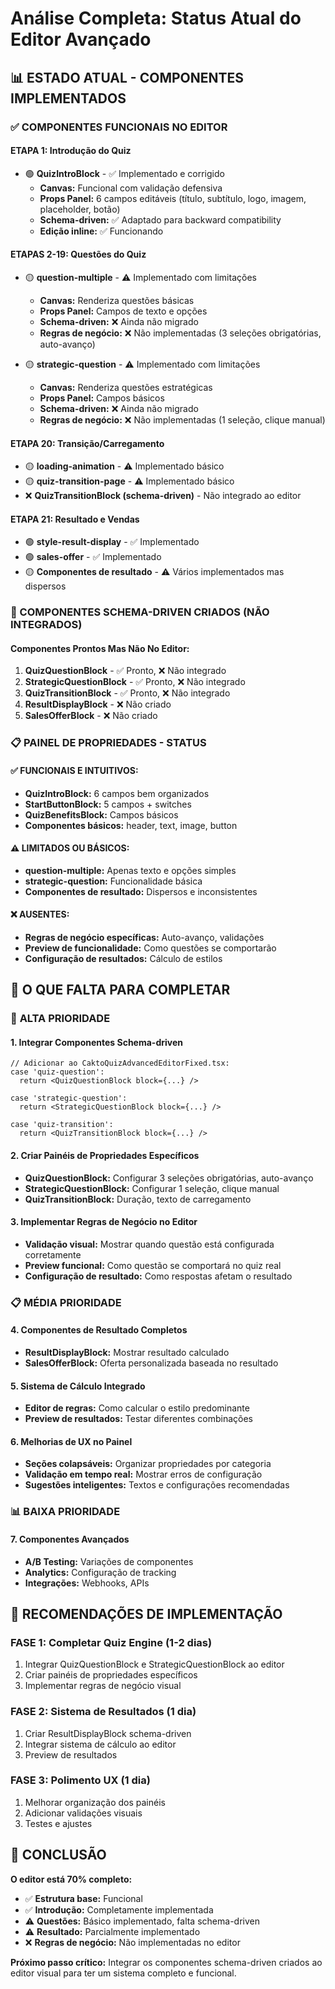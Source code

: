 # Análise Completa: Status Atual do Editor Avançado

## 📊 ESTADO ATUAL - COMPONENTES IMPLEMENTADOS

### ✅ COMPONENTES FUNCIONAIS NO EDITOR

#### **ETAPA 1: Introdução do Quiz**
- 🟢 **QuizIntroBlock** - ✅ Implementado e corrigido
  - **Canvas:** Funcional com validação defensiva
  - **Props Panel:** 6 campos editáveis (título, subtítulo, logo, imagem, placeholder, botão)
  - **Schema-driven:** ✅ Adaptado para backward compatibility
  - **Edição inline:** ✅ Funcionando

#### **ETAPAS 2-19: Questões do Quiz**
- 🟡 **question-multiple** - ⚠️ Implementado com limitações
  - **Canvas:** Renderiza questões básicas
  - **Props Panel:** Campos de texto e opções
  - **Schema-driven:** ❌ Ainda não migrado
  - **Regras de negócio:** ❌ Não implementadas (3 seleções obrigatórias, auto-avanço)

- 🟡 **strategic-question** - ⚠️ Implementado com limitações  
  - **Canvas:** Renderiza questões estratégicas
  - **Props Panel:** Campos básicos
  - **Schema-driven:** ❌ Ainda não migrado
  - **Regras de negócio:** ❌ Não implementadas (1 seleção, clique manual)

#### **ETAPA 20: Transição/Carregamento**
- 🟡 **loading-animation** - ⚠️ Implementado básico
- 🟡 **quiz-transition-page** - ⚠️ Implementado básico
- ❌ **QuizTransitionBlock (schema-driven)** - Não integrado ao editor

#### **ETAPA 21: Resultado e Vendas**
- 🟢 **style-result-display** - ✅ Implementado
- 🟢 **sales-offer** - ✅ Implementado  
- 🟡 **Componentes de resultado** - ⚠️ Vários implementados mas dispersos

### 🔧 COMPONENTES SCHEMA-DRIVEN CRIADOS (NÃO INTEGRADOS)

#### **Componentes Prontos Mas Não No Editor:**
1. **QuizQuestionBlock** - ✅ Pronto, ❌ Não integrado
2. **StrategicQuestionBlock** - ✅ Pronto, ❌ Não integrado  
3. **QuizTransitionBlock** - ✅ Pronto, ❌ Não integrado
4. **ResultDisplayBlock** - ❌ Não criado
5. **SalesOfferBlock** - ❌ Não criado

### 📋 PAINEL DE PROPRIEDADES - STATUS

#### **✅ FUNCIONAIS E INTUITIVOS:**
- **QuizIntroBlock:** 6 campos bem organizados
- **StartButtonBlock:** 5 campos + switches
- **QuizBenefitsBlock:** Campos básicos
- **Componentes básicos:** header, text, image, button

#### **⚠️ LIMITADOS OU BÁSICOS:**
- **question-multiple:** Apenas texto e opções simples
- **strategic-question:** Funcionalidade básica
- **Componentes de resultado:** Dispersos e inconsistentes

#### **❌ AUSENTES:**
- **Regras de negócio específicas:** Auto-avanço, validações
- **Preview de funcionalidade:** Como questões se comportarão
- **Configuração de resultados:** Cálculo de estilos

## 🎯 O QUE FALTA PARA COMPLETAR

### 🚨 **ALTA PRIORIDADE**

#### 1. **Integrar Componentes Schema-driven**
```tsx
// Adicionar ao CaktoQuizAdvancedEditorFixed.tsx:
case 'quiz-question':
  return <QuizQuestionBlock block={...} />

case 'strategic-question': 
  return <StrategicQuestionBlock block={...} />

case 'quiz-transition':
  return <QuizTransitionBlock block={...} />
```

#### 2. **Criar Painéis de Propriedades Específicos**
- **QuizQuestionBlock:** Configurar 3 seleções obrigatórias, auto-avanço
- **StrategicQuestionBlock:** Configurar 1 seleção, clique manual  
- **QuizTransitionBlock:** Duração, texto de carregamento

#### 3. **Implementar Regras de Negócio no Editor**
- **Validação visual:** Mostrar quando questão está configurada corretamente
- **Preview funcional:** Como questão se comportará no quiz real
- **Configuração de resultado:** Como respostas afetam o resultado

### 📋 **MÉDIA PRIORIDADE**

#### 4. **Componentes de Resultado Completos**
- **ResultDisplayBlock:** Mostrar resultado calculado
- **SalesOfferBlock:** Oferta personalizada baseada no resultado

#### 5. **Sistema de Cálculo Integrado**
- **Editor de regras:** Como calcular o estilo predominante
- **Preview de resultados:** Testar diferentes combinações

#### 6. **Melhorias de UX no Painel**
- **Seções colapsáveis:** Organizar propriedades por categoria
- **Validação em tempo real:** Mostrar erros de configuração
- **Sugestões inteligentes:** Textos e configurações recomendadas

### 📊 **BAIXA PRIORIDADE**

#### 7. **Componentes Avançados**
- **A/B Testing:** Variações de componentes
- **Analytics:** Configuração de tracking
- **Integrações:** Webhooks, APIs

## 🎨 RECOMENDAÇÕES DE IMPLEMENTAÇÃO

### **FASE 1: Completar Quiz Engine (1-2 dias)**
1. Integrar QuizQuestionBlock e StrategicQuestionBlock ao editor
2. Criar painéis de propriedades específicos
3. Implementar regras de negócio visual

### **FASE 2: Sistema de Resultados (1 dia)**
1. Criar ResultDisplayBlock schema-driven
2. Integrar sistema de cálculo ao editor
3. Preview de resultados

### **FASE 3: Polimento UX (1 dia)**
1. Melhorar organização dos painéis
2. Adicionar validações visuais
3. Testes e ajustes

## 🎯 CONCLUSÃO

**O editor está 70% completo:**
- ✅ **Estrutura base:** Funcional
- ✅ **Introdução:** Completamente implementada
- ⚠️ **Questões:** Básico implementado, falta schema-driven
- ⚠️ **Resultado:** Parcialmente implementado
- ❌ **Regras de negócio:** Não implementadas no editor

**Próximo passo crítico:** Integrar os componentes schema-driven criados ao editor visual para ter um sistema completo e funcional.
